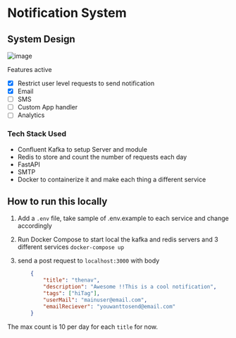 # Notification System

## System Design

![image](https://github.com/Navaneeth-Sharma/notification-sys/assets/63489382/52076dcf-8af7-4a9c-913b-d29f8e536fbf)

Features active
- [x] Restrict user level requests to send notification
- [x] Email 
- [ ] SMS
- [ ] Custom App handler
- [ ] Analytics

### Tech Stack Used 
- Confluent Kafka to setup Server and module
- Redis to store and count the number of requests each day
- FastAPI
- SMTP
- Docker to containerize it and make each thing a different service


## How to run this locally

1. Add a `.env` file, take sample of .env.example to each service and change accordingly

2. Run Docker Compose to start local the kafka and redis servers and 3 different services
```docker-compose up```

3. send a post request to `localhost:3000` with body
    ```json
        {
            "title": "thenav",
            "description": "Awesome !!This is a cool notification",
            "tags": ["hiTag"],
            "userMail": "mainuser@email.com",
            "emailReciever": "youwanttosend@email.com"
        }
    ```

The max count is 10 per day for each `title` for now.


